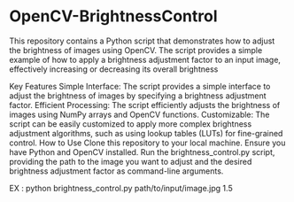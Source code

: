# OpenCV-BrightnessControl
This repository contains a Python script that demonstrates how to adjust the brightness of images using OpenCV. The script provides a simple example of how to apply a brightness adjustment factor to an input image, effectively increasing or decreasing its overall brightness

Key Features
Simple Interface: The script provides a simple interface to adjust the brightness of images by specifying a brightness adjustment factor.
Efficient Processing: The script efficiently adjusts the brightness of images using NumPy arrays and OpenCV functions.
Customizable: The script can be easily customized to apply more complex brightness adjustment algorithms, such as using lookup tables (LUTs) for fine-grained control.
How to Use
Clone this repository to your local machine.
Ensure you have Python and OpenCV installed.
Run the brightness_control.py script, providing the path to the image you want to adjust and the desired brightness adjustment factor as command-line arguments.

EX : python brightness_control.py path/to/input/image.jpg 1.5
